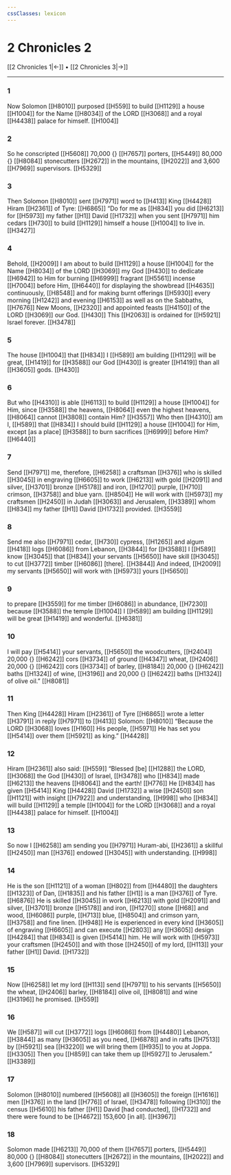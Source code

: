 ```yaml
---
cssClasses: lexicon
---
```


# 2 Chronicles 2

[[2 Chronicles 1|←]] • [[2 Chronicles 3|→]]

---

### 1
Now Solomon [[H8010]] purposed [[H559]] to build [[H1129]] a house [[H1004]] for the Name [[H8034]] of the LORD [[H3068]] and a royal [[H4438]] palace for himself. [[H1004]]

### 2
So he conscripted [[H5608]] 70,000 {} [[H7657]] porters, [[H5449]] 80,000 {} [[H8084]] stonecutters [[H2672]] in the mountains, [[H2022]] and 3,600 [[H7969]] supervisors. [[H5329]]

### 3
Then Solomon [[H8010]] sent [[H7971]] word to [[H413]] King [[H4428]] Hiram [[H2361]] of Tyre: [[H6865]] “Do for me as [[H834]] you did [[H6213]] for [[H5973]] my father [[H1]] David [[H1732]] when you sent [[H7971]] him  cedars [[H730]] to build [[H1129]] himself  a house [[H1004]] to live in. [[H3427]]

### 4
Behold, [[H2009]] I am about to build [[H1129]] a house [[H1004]] for the Name [[H8034]] of the LORD [[H3069]] my God [[H430]] to dedicate [[H6942]] to Him  for burning [[H6999]] fragrant [[H5561]] incense [[H7004]] before Him, [[H6440]] for displaying the showbread [[H4635]] continuously, [[H8548]] and for making burnt offerings [[H5930]] every morning [[H1242]] and evening [[H6153]] as well as on the Sabbaths, [[H7676]] New Moons, [[H2320]] and appointed feasts [[H4150]] of the LORD [[H3069]] our God. [[H430]] This [[H2063]] is ordained for [[H5921]] Israel forever. [[H3478]]

### 5
The house [[H1004]] that [[H834]] I [[H589]] am building [[H1129]] will be great, [[H1419]] for [[H3588]] our God [[H430]] is greater [[H1419]] than all [[H3605]] gods. [[H430]]

### 6
But who [[H4310]] is able [[H6113]] to build [[H1129]] a house [[H1004]] for Him,  since [[H3588]] the heavens, [[H8064]] even the highest heavens, [[H8064]] cannot [[H3808]] contain Him? [[H3557]] Who then [[H4310]] am I, [[H589]] that [[H834]] I should build [[H1129]] a house [[H1004]] for Him,  except [as a place] [[H3588]] to burn sacrifices [[H6999]] before Him? [[H6440]]

### 7
Send [[H7971]] me,  therefore, [[H6258]] a craftsman [[H376]] who is skilled [[H3045]] in engraving [[H6605]] to work [[H6213]] with gold [[H2091]] and silver, [[H3701]] bronze [[H5178]] and iron, [[H1270]] purple, [[H710]] crimson, [[H3758]] and blue yarn. [[H8504]] He will work with [[H5973]] my craftsmen [[H2450]] in Judah [[H3063]] and Jerusalem, [[H3389]] whom [[H834]] my father [[H1]] David [[H1732]] provided. [[H3559]]

### 8
Send me also [[H7971]] cedar, [[H730]] cypress, [[H1265]] and algum [[H418]] logs [[H6086]] from Lebanon, [[H3844]] for [[H3588]] I [[H589]] know [[H3045]] that [[H834]] your servants [[H5650]] have skill [[H3045]] to cut [[H3772]] timber [[H6086]] [there]. [[H3844]] And indeed, [[H2009]] my servants [[H5650]] will work with [[H5973]] yours [[H5650]]

### 9
to prepare [[H3559]] for me  timber [[H6086]] in abundance, [[H7230]] because [[H3588]] the temple [[H1004]] I [[H589]] am building [[H1129]] will be great [[H1419]] and wonderful. [[H6381]]

### 10
I will pay [[H5414]] your servants, [[H5650]] the woodcutters, [[H2404]] 20,000 {} [[H6242]] cors [[H3734]] of ground [[H4347]] wheat, [[H2406]] 20,000 {} [[H6242]] cors [[H3734]] of barley, [[H8184]] 20,000 {} [[H6242]] baths [[H1324]] of wine, [[H3196]] and 20,000 {} [[H6242]] baths [[H1324]] of olive oil.” [[H8081]]

### 11
Then King [[H4428]] Hiram [[H2361]] of Tyre [[H6865]] wrote a letter [[H3791]] in reply [[H7971]] to [[H413]] Solomon: [[H8010]] “Because the LORD [[H3068]] loves [[H160]] His people, [[H5971]] He has set you [[H5414]] over them [[H5921]] as king.” [[H4428]]

### 12
Hiram [[H2361]] also said: [[H559]] “Blessed [be] [[H1288]] the LORD, [[H3068]] the God [[H430]] of Israel, [[H3478]] who [[H834]] made [[H6213]] the heavens [[H8064]] and the earth! [[H776]] He [[H834]] has given [[H5414]] King [[H4428]] David [[H1732]] a wise [[H2450]] son [[H1121]] with insight [[H7922]] and understanding, [[H998]] who [[H834]] will build [[H1129]] a temple [[H1004]] for the LORD [[H3068]] and a royal [[H4438]] palace for himself. [[H1004]]

### 13
So now I [[H6258]] am sending you [[H7971]] Huram-abi, [[H2361]] a skillful [[H2450]] man [[H376]] endowed [[H3045]] with understanding. [[H998]]

### 14
He is the son [[H1121]] of a woman [[H802]] from [[H4480]] the daughters [[H1323]] of Dan, [[H1835]] and his father [[H1]] is a man [[H376]] of Tyre. [[H6876]] He is skilled [[H3045]] in work [[H6213]] with gold [[H2091]] and silver, [[H3701]] bronze [[H5178]] and iron, [[H1270]] stone [[H68]] and wood, [[H6086]] purple, [[H713]] blue, [[H8504]] and crimson yarn, [[H3758]] and fine linen. [[H948]] He is experienced in every kind [[H3605]] of engraving [[H6605]] and can execute [[H2803]] any [[H3605]] design [[H4284]] that [[H834]] is given [[H5414]] him.  He will work with [[H5973]] your craftsmen [[H2450]] and with those [[H2450]] of my lord, [[H113]] your father [[H1]] David. [[H1732]]

### 15
Now [[H6258]] let my lord [[H113]] send [[H7971]] to his servants [[H5650]] the wheat, [[H2406]] barley, [[H8184]] olive oil, [[H8081]] and wine [[H3196]] he promised. [[H559]]

### 16
We [[H587]] will cut [[H3772]] logs [[H6086]] from [[H4480]] Lebanon, [[H3844]] as many [[H3605]] as you need, [[H6878]] and in rafts [[H7513]] by [[H5921]] sea [[H3220]] we will bring them [[H935]] to you  at Joppa. [[H3305]] Then you [[H859]] can take them up [[H5927]] to Jerusalem.” [[H3389]]

### 17
Solomon [[H8010]] numbered [[H5608]] all [[H3605]] the foreign [[H1616]] men [[H376]] in the land [[H776]] of Israel, [[H3478]] following [[H310]] the census [[H5610]] his father [[H1]] David [had conducted], [[H1732]] and there were found to be [[H4672]] 153,600 [in all]. [[H3967]]

### 18
Solomon made [[H6213]] 70,000 of them [[H7657]] porters, [[H5449]] 80,000 {} [[H8084]] stonecutters [[H2672]] in the mountains, [[H2022]] and 3,600 [[H7969]] supervisors. [[H5329]]

